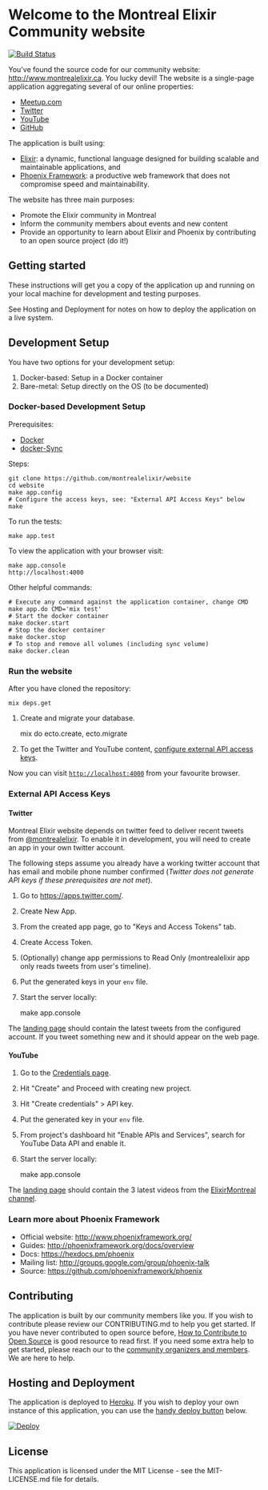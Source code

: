 # Welcome to the Montreal Elixir Community website

[![Build Status](https://travis-ci.org/montrealelixir/website.svg?branch=master)](https://travis-ci.org/montrealelixir/website)

You've found the source code for our community website: http://www.montrealelixir.ca. You lucky devil! The website is a single-page application aggregating several of our online properties:

  * [Meetup.com](https://www.meetup.com/montrealelixir)
  * [Twitter](https://twitter.com/montrealelixir)
  * [YouTube](https://www.youtube.com/channel/UCftyx5k7K_0a3wIGRtE2YQw)
  * [GitHub](https://github.com/montrealelixir)

The application is built using:

  * [Elixir](https://elixir-lang.org/): a dynamic, functional language designed for
    building scalable and maintainable applications, and
  * [Phoenix Framework](http://www.phoenixframework.org/): a productive web framework
    that does not compromise speed and maintainability.

The website has three main purposes:

  * Promote the Elixir community in Montreal
  * Inform the community members about events and new content
  * Provide an opportunity to learn about Elixir and Phoenix by contributing to an
    open source project (do it!)

## Getting started

These instructions will get you a copy of the application up and running on your local machine for
development and testing purposes.

See Hosting and Deployment for notes on how to deploy the application on a live system.

## Development Setup

You have two options for your development setup:

  1. Docker-based: Setup in a Docker container
  2. Bare-metal: Setup directly on the OS (to be documented)

### Docker-based Development Setup

Prerequisites:

  * [Docker](https://www.docker.com)
  * [docker-Sync](http://docker-sync.io)

Steps:

    git clone https://github.com/montrealelixir/website
    cd website
    make app.config
    # Configure the access keys, see: "External API Access Keys" below
    make

To run the tests:

    make app.test

To view the application with your browser visit:

    make app.console
    http://localhost:4000

Other helpful commands:

    # Execute any command against the application container, change CMD
    make app.do CMD='mix test'
    # Start the docker container
    make docker.start
    # Stop the docker container
    make docker.stop
    # To stop and remove all volumes (including sync volume)
    make docker.clean

### Run the website

After you have cloned the repository:

    mix deps.get

1. Create and migrate your database.

    mix do ecto.create, ecto.migrate

1. To get the Twitter and YouTube content, [configure external API access keys](#configure-external-api-access-keys).

Now you can visit [`http://localhost:4000`](http://localhost:4000) from your favourite browser.

### External API Access Keys

#### Twitter

Montreal Elixir website depends on twitter feed to deliver recent tweets from
[@montrealelixir](https://twitter.com/montrealelixir). To enable it in development,
you will need to create an app in your own twitter account.

The following steps assume you already have a working twitter account that has email and mobile
phone number confirmed (_Twitter does not generate API keys if these prerequisites are not met_).

1. Go to https://apps.twitter.com/.
2. Create New App.
3. From the created app page, go to "Keys and Access Tokens" tab.
4. Create Access Token.
5. (Optionally) change app permissions to Read Only (montrealelixir app only reads tweets from user's timeline).
6. Put the generated keys in your `env` file.
7. Start the server locally:

    make app.console

The [landing page](http://localhost:4000/) should contain the latest tweets from the
configured account. If you tweet something new and it should appear on the web page.

#### YouTube

1. Go to the [Credentials page](https://console.developers.google.com/apis/credentials?project=_).
2. Hit "Create" and Proceed with creating new project.
3. Hit "Create credentials" > API key.
4. Put the generated key in your `env` file.
5. From project's dashboard hit "Enable APIs and Services", search for YouTube Data API and enable it.
6. Start the server locally:

    make app.console

The [landing page](http://localhost:4000/) should contain the 3 latest videos from the
[ElixirMontreal channel](https://youtube.com/channel/UCftyx5k7K_0a3wIGRtE2YQw).

### Learn more about Phoenix Framework

  * Official website: http://www.phoenixframework.org/
  * Guides: http://phoenixframework.org/docs/overview
  * Docs: https://hexdocs.pm/phoenix
  * Mailing list: http://groups.google.com/group/phoenix-talk
  * Source: https://github.com/phoenixframework/phoenix

## Contributing

The application is built by our community members like you. If you wish to contribute please review
our CONTRIBUTING.md to help you get started. If you have never contributed to open source before,
[How to Contribute to Open Source](https://opensource.guide/how-to-contribute/) is good resource to
read first. If you need some extra help to get started, please reach our to the [community
organizers and members](https://www.meetup.com/montrealelixir/members/?sort=join_date&desc=0). We are here to help.

## Hosting and Deployment

The application is deployed to [Heroku](https://www.heroku.com/). If you wish to deploy your own
instance of this application, you can use the [handy deploy button](https://devcenter.heroku.com/articles/heroku-button)
below.

[![Deploy](https://www.herokucdn.com/deploy/button.svg)](https://heroku.com/deploy)

## License

This application is licensed under the MIT License - see the MIT-LICENSE.md file for details.
